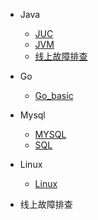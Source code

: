 
* Java

  * [JUC](./docs/JUC.md)
  * [JVM](./docs/JVM.md)
  * [线上故障排查](./docs/oom.md)
* Go

  - [Go_basic](./docs/Go-Action.md)
* Mysql
  - [MYSQL](./docs/MySql.md)
  - [SQL](./docs/SQL.md)
* Linux
  - [Linux](./docs/Linux.md)
* 线上故障排查
